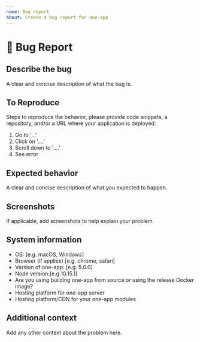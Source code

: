 ```yaml
---
name: Bug report
about: Create a bug report for one-app
---
```


# 🐞 Bug Report

## Describe the bug

A clear and concise description of what the bug is.

## To Reproduce

Steps to reproduce the behavior, please provide code snippets, a repository, and/or a URL where your
application is deployed:

1. Go to '...'
2. Click on '....'
3. Scroll down to '....'
4. See error

## Expected behavior

A clear and concise description of what you expected to happen.

## Screenshots

If applicable, add screenshots to help explain your problem.

## System information

- OS: [e.g. macOS, Windows]
- Browser (if applies) [e.g. chrome, safari]
- Version of one-app: [e.g. 5.0.0]
- Node version:[e.g 10.15.1]
- Are you using building one-app from source or using the release Docker image?
- Hosting platform for one-app server
- Hosting platform/CDN for your one-app modules

## Additional context

Add any other context about the problem here.